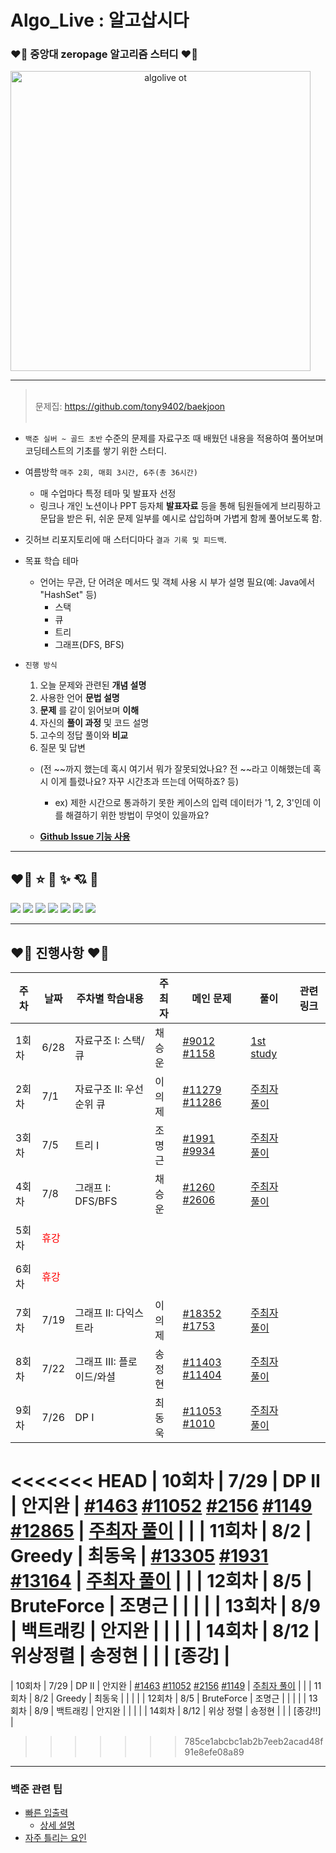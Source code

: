 # Algo_Live : 알고삽시다

### ❤️‍🔥 중앙대 zeropage 알고리즘 스터디 ❤️‍🔥

<a href="https://wiki.zeropage.org/wiki.php/%EC%95%8C%EA%B3%A0%EC%82%BD%EC%8B%9C%EB%8B%A4" style="text-align:center;">
    <img width="480" alt="algolive ot" src="https://user-images.githubusercontent.com/12531340/175253286-bd82c4af-0168-4f51-b256-e6a66a1d5201.png" >
</a>

---

> </br>문제집: https://github.com/tony9402/baekjoon</br></br>

- `백준 실버 ~ 골드 초반` 수준의 문제를 자료구조 때 배웠던 내용을 적용하여 풀어보며 코딩테스트의 기초를 쌓기 위한 스터디.

- 여름방학 `매주 2회, 매회 3시간, 6주(총 36시간)`

  - 매 수업마다 특정 테마 및 발표자 선정
  - 링크나 개인 노션이나 PPT 등자체 **발표자료** 등을 통해 팀원들에게 브리핑하고 문답을 받은 뒤, 쉬운 문제 일부를 예시로 삽입하며 가볍게 함께 풀어보도록 함.

- 깃허브 리포지토리에 매 스터디마다 `결과 기록 및 피드백`.

- 목표 학습 테마
  - 언어는 무관, 단 어려운 메서드 및 객체 사용 시 부가 설명 필요(예: Java에서 "HashSet" 등)
    - 스택
    - 큐
    - 트리
    - 그래프(DFS, BFS)
- `진행 방식`

  1. 오늘 문제와 관련된 **개념 설명**
  2. 사용한 언어 **문법 설명**
  3. **문제** 를 같이 읽어보며 **이해**
  4. 자신의 **풀이 과정** 및 코드 설명
  5. 고수의 정답 풀이와 **비교**
  6. 질문 및 답변

  - (전 ~~까지 했는데 혹시 여기서 뭐가 잘못되었나요? 전 ~~라고 이해했는데 혹시 이게 틀렸나요? 자꾸 시간초과 뜨는데 어떡하죠? 등)

    - ex) 제한 시간으로 통과하기 못한 케이스의 입력 데이터가 '1, 2, 3'인데 이를 해결하기 위한 방법이 무엇이 있을까요?

  - [**Github Issue 기능 사용**](https://github.com/AlgoLive/AlgoLive_Session/issues/2)

---

## ❤️‍🔥 ⭐️ 🔫 ✨ 💘 🎉

<a href="https://solved.ac/winluck">
<img src="https://mazassumnida.wtf/api/v2/generate_badge?boj=winluck"></a>

<a href="https://solved.ac/synoti21">
<img src="https://mazassumnida.wtf/api/v2/generate_badge?boj=synoti21"></a>

<a href="https://solved.ac/dwchoi0610">
<img src="https://mazassumnida.wtf/api/v2/generate_badge?boj=dwchoi0610"></a>

<a href="https://solved.ac/mgmg612">
<img src="https://mazassumnida.wtf/api/v2/generate_badge?boj=mgmg612"></a>

<a href="https://solved.ac/k424">
<img src="https://mazassumnida.wtf/api/v2/generate_badge?boj=k424"></a>

<a href="https://solved.ac/rokaf72781110">
<img src="https://mazassumnida.wtf/api/v2/generate_badge?boj=rokaf72781110"></a>

<a href="https://solved.ac/euije">
<img src="https://mazassumnida.wtf/api/v2/generate_badge?boj=euije"></a>

---

## ❤️‍🔥 진행사항 ❤️‍🔥

| 주차   | 날짜 | 주차별 학습내용          | 주최자 | 메인 문제                                                                                       | 풀이                                      | 관련 링크                          |
| ------ | ---- | ------------------------ | ------ | ----------------------------------------------------------------------------------------------- | ----------------------------------------- | ---------------------------------- |
| 1회차  | 6/28 | 자료구조 I: 스택/큐  | 채승운 | [#9012](https://www.acmicpc.net/problem/9012) [#1158](https://www.acmicpc.net/problem/1158)     | [1st study](./1st%20study/)               |  |
| 2회차  | 7/1  | 자료구조 II: 우선순위 큐 | 이의제 | [#11279](https://www.acmicpc.net/problem/11279) [#11286](https://www.acmicpc.net/problem/11286) | [주최자 풀이](./2nd%20study/Codes/) |
| 3회차  | 7/5  | 트리 I      | 조명근 | [#1991](https://www.acmicpc.net/problem/1991) [#9934](https://www.acmicpc.net/problem/9934)     | [주최자 풀이](./3rd%20study/Codes/)       |
| 4회차  | 7/8  | 그래프 I: DFS/BFS   | 채승운 | [#1260](https://www.acmicpc.net/problem/1260) [#2606](https://www.acmicpc.net/problem/2606)  | [주최자 풀이](./4th%20study/Codes/)                                            |
| 5회차 | <p style="color:red">휴강</p> | ||||
| 6회차 | <p style="color:red">휴강</p> | ||||
| 7회차  | 7/19 | 그래프 II: 다익스트라   | 이의제 | [#18352](https://www.acmicpc.net/problem/18352) [#1753](https://www.acmicpc.net/problem/1753)  | [주최자 풀이](./7th%20study/Codes/) | |
| 8회차  | 7/22 | 그래프 III: 플로이드/와셜    | 송정현 | [#11403](https://www.acmicpc.net/problem/11403) [#11404](https://www.acmicpc.net/problem/11404) | [주최자 풀이](./8th%20study/Codes/) | |
| 9회차  | 7/26 | DP I                     | 최동욱 | [#11053](https://www.acmicpc.net/problem/11053) [#1010](https://www.acmicpc.net/problem/1010)                                                                                               |  [주최자 풀이](./9th%20study/Codes/)                                            |                                    |
<<<<<<< HEAD
| 10회차  | 7/29 | DP II                    | 안지완 |  [#1463](https://www.acmicpc.net/problem/1463) [#11052](https://www.acmicpc.net/problem/11052) [#2156](https://www.acmicpc.net/problem/2156) [#1149](https://www.acmicpc.net/problem/1149) [#12865](https://www.acmicpc.net/problem/12865)                                                                                                  | [주최자 풀이](https://github.com/AlgoLive/AlgoLive_Session/tree/main/10th%20study)                                          |                                    |
| 11회차  | 8/2 | Greedy              | 최동욱 |  [#13305](https://www.acmicpc.net/problem/13305) [#1931](https://www.acmicpc.net/problem/1931) [#13164](https://www.acmicpc.net/problem/13164)                                                                                             | [주최자 풀이](./11th%20study/Codes/)                                                                  |                                    |
| 12회차 | 8/5 | BruteForce                   | 조명근      |                                                                                                 |                                           |                                    |
| 13회차 | 8/9  | 백트래킹                 | 안지완      |                                                                                             |                                           |                      |
| 14회차   | 8/12    | 위상정렬                 | 송정현      |                                                                                                 |                                           |                 [종강]                   |
=======
| 10회차  | 7/29 | DP II                    | 안지완 | [#1463](https://www.acmicpc.net/problem/1463) [#11052](https://www.acmicpc.net/problem/11052) [#2156](https://www.acmicpc.net/problem/2156) [#1149](https://www.acmicpc.net/problem/1149)                                                                                               | [주최자 풀이](./10th%20study/codes/)                                          |                                    |
| 11회차  | 8/2 | Greedy              | 최동욱 |                                                                                                 |                                           |                                    |
| 12회차 | 8/5 | BruteForce                   | 조명근      |                                                                                                 |                                           |                                    |
| 13회차 | 8/9  | 백트래킹                 | 안지완      |                                                                                                 |                                           |                      |
| 14회차   | 8/12    | 위상 정렬                 | 송정현      |                                                                                                 |                                           |                 [종강!!]                   |
>>>>>>> 785ce1abcbc1ab2b7eeb2acad48f91e8efe08a89

---

### 백준 관련 팁

- [빠른 입출력](https://www.acmicpc.net/problem/15552)
  - [상세 설명](https://www.acmicpc.net/board/view/22716)
- [자주 틀리는 요인](https://www.acmicpc.net/blog/view/70)

